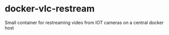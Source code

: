 # docker-vlc-restream
Small container for restreaming video from IOT cameras on a central docker host
